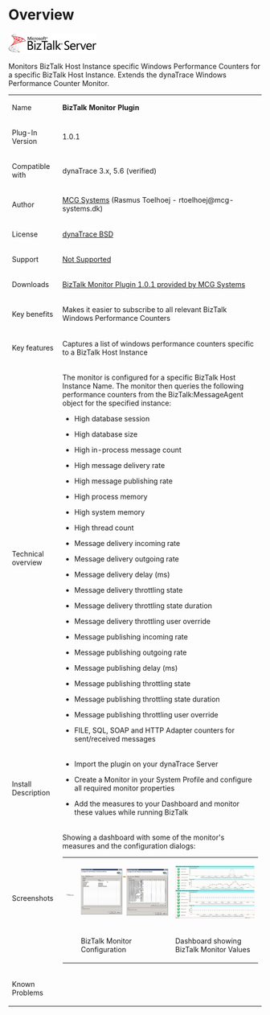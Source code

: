 <html xmlns="http://www.w3.org/1999/xhtml">
<head>
    <title>Overview</title>
    <meta http-equiv="Content-Type" content="text/html; charset=UTF-8"/>
    <meta http-equiv="X-UA-Compatible" content="IE=EmulateIE8" />
    <meta content="Scroll Wiki Publisher" name="generator"/>
    <link type="text/css" rel="stylesheet" href="css/blueprint/liquid.css" media="screen, projection"/>
    <link type="text/css" rel="stylesheet" href="css/blueprint/print.css" media="print"/>
    <link type="text/css" rel="stylesheet" href="css/content-style.css" media="screen, projection, print"/>
    <link type="text/css" rel="stylesheet" href="css/screen.css" media="screen, projection"/>
    <link type="text/css" rel="stylesheet" href="css/print.css" media="print"/>
</head>
<body>
                <h1>Overview</h1>
    <p>
            <img src="images_community/download/attachments/21823516/icon.png" alt="images_community/download/attachments/21823516/icon.png" class="confluence-embedded-image" />
            </p>
    <p>
Monitors BizTalk Host Instance specific Windows Performance Counters for a specific BizTalk Host Instance. Extends the dynaTrace Windows Performance Counter Monitor.    </p>
    <div class="tablewrap">
        <table>
<thead class=" "></thead><tfoot class=" "></tfoot><tbody class=" ">    <tr>
            <td rowspan="1" colspan="1">
        <p>
Name    </p>
            </td>
                <td rowspan="1" colspan="1">
        <p>
<strong class=" ">BizTalk Monitor Plugin</strong>    </p>
            </td>
        </tr>
    <tr>
            <td rowspan="1" colspan="1">
        <p>
Plug-In Version    </p>
            </td>
                <td rowspan="1" colspan="1">
        <p>
1.0.1    </p>
            </td>
        </tr>
    <tr>
            <td rowspan="1" colspan="1">
        <p>
Compatible with    </p>
            </td>
                <td rowspan="1" colspan="1">
        <p>
dynaTrace 3.x, 5.6 (verified)    </p>
            </td>
        </tr>
    <tr>
            <td rowspan="1" colspan="1">
        <p>
Author    </p>
            </td>
                <td rowspan="1" colspan="1">
        <p>
<a href="http://www.mcg-software.dk/">MCG Systems</a> (Rasmus Toelhoej - rtoelhoej@mcg-systems.dk)    </p>
            </td>
        </tr>
    <tr>
            <td rowspan="1" colspan="1">
        <p>
License    </p>
            </td>
                <td rowspan="1" colspan="1">
        <p>
<a href="attachments_5275722_2_dynaTraceBSD.txt">dynaTrace BSD</a>    </p>
            </td>
        </tr>
    <tr>
            <td rowspan="1" colspan="1">
        <p>
Support    </p>
            </td>
                <td rowspan="1" colspan="1">
        <p>
<a href="https://community/display/DL/Support+Levels#SupportLevels-Community">Not Supported </a>    </p>
            </td>
        </tr>
    <tr>
            <td rowspan="1" colspan="1">
        <p>
Downloads    </p>
            </td>
                <td rowspan="1" colspan="1">
        <p>
<a href="attachments_38895636_1_com.dynatrace.diagnostics.plugin.BizTalkPerfMon_1.0.1.jar">BizTalk Monitor Plugin 1.0.1 provided by MCG Systems</a>    </p>
            </td>
        </tr>
    <tr>
            <td rowspan="1" colspan="1">
        <p>
Key benefits    </p>
            </td>
                <td rowspan="1" colspan="1">
        <p>
Makes it easier to subscribe to all relevant BizTalk Windows Performance Counters    </p>
            </td>
        </tr>
    <tr>
            <td rowspan="1" colspan="1">
        <p>
Key features    </p>
            </td>
                <td rowspan="1" colspan="1">
        <p>
Captures a list of windows performance counters specific to a BizTalk Host Instance    </p>
            </td>
        </tr>
    <tr>
            <td rowspan="1" colspan="1">
        <p>
Technical overview    </p>
            </td>
                <td rowspan="1" colspan="1">
        <p>
The monitor is configured for a specific BizTalk Host Instance Name. The monitor then queries the following performance counters from the BizTalk:MessageAgent object for the specified instance:    </p>
<ul class=" "><li class=" ">    <p>
High database session    </p>
</li><li class=" ">    <p>
High database size    </p>
</li><li class=" ">    <p>
High in-process message count    </p>
</li><li class=" ">    <p>
High message delivery rate    </p>
</li><li class=" ">    <p>
High message publishing rate    </p>
</li><li class=" ">    <p>
High process memory    </p>
</li><li class=" ">    <p>
High system memory    </p>
</li><li class=" ">    <p>
High thread count    </p>
</li><li class=" ">    <p>
Message delivery incoming rate    </p>
</li><li class=" ">    <p>
Message delivery outgoing rate    </p>
</li><li class=" ">    <p>
Message delivery delay (ms)    </p>
</li><li class=" ">    <p>
Message delivery throttling state    </p>
</li><li class=" ">    <p>
Message delivery throttling state duration    </p>
</li><li class=" ">    <p>
Message delivery throttling user override    </p>
</li><li class=" ">    <p>
Message publishing incoming rate    </p>
</li><li class=" ">    <p>
Message publishing outgoing rate    </p>
</li><li class=" ">    <p>
Message publishing delay (ms)    </p>
</li><li class=" ">    <p>
Message publishing throttling state    </p>
</li><li class=" ">    <p>
Message publishing throttling state duration    </p>
</li><li class=" ">    <p>
Message publishing throttling user override    </p>
</li><li class=" ">    <p>
FILE, SQL, SOAP and HTTP Adapter counters for sent/received messages    </p>
</li></ul>            </td>
        </tr>
    <tr>
            <td rowspan="1" colspan="1">
        <p>
Install Description    </p>
            </td>
                <td rowspan="1" colspan="1">
    <ul class=" "><li class=" ">    <p>
Import the plugin on your dynaTrace Server    </p>
</li><li class=" ">    <p>
Create a Monitor in your System Profile and configure all required monitor properties    </p>
</li><li class=" ">    <p>
Add the measures to your Dashboard and monitor these values while running BizTalk    </p>
</li></ul>            </td>
        </tr>
    <tr>
            <td rowspan="1" colspan="1">
        <p>
Screenshots    </p>
            </td>
                <td rowspan="1" colspan="1">
        <p>
Showing a dashboard with some of the monitor's measures and the configuration dialogs:    </p>
    <div class="tablewrap">
        <table>
<thead class=" "></thead><tfoot class=" "></tfoot><tbody class=" ">    <tr>
            <td rowspan="1" colspan="1">
        <p>
            <img src="images_community/download/attachments/21823516/icon.png" alt="images_community/download/attachments/21823516/icon.png" class="" />
            </p>
            </td>
                <td rowspan="1" colspan="1">
        <p>
            <img src="images_community/download/attachments/21823516/BizTalkMonitorConfiguration.JPG" alt="images_community/download/attachments/21823516/BizTalkMonitorConfiguration.JPG" class="" />
            </p>
            </td>
                <td rowspan="1" colspan="1">
        <p>
            <img src="images_community/download/attachments/21823516/PerformanceDashboard.JPG" alt="images_community/download/attachments/21823516/PerformanceDashboard.JPG" class="" />
            </p>
            </td>
        </tr>
    <tr>
            <td rowspan="1" colspan="1">
                </td>
                <td rowspan="1" colspan="1">
        <p>
BizTalk Monitor Configuration    </p>
            </td>
                <td rowspan="1" colspan="1">
        <p>
Dashboard showing BizTalk Monitor Values    </p>
            </td>
        </tr>
</tbody>        </table>
            </div>
            </td>
        </tr>
    <tr>
            <td rowspan="1" colspan="1">
        <p>
Known Problems    </p>
            </td>
                <td rowspan="1" colspan="1">
        <p>
    </p>
            </td>
        </tr>
</tbody>        </table>
            </div>
            </div>
        </div>
        <div class="footer">
        </div>
    </div>
</body>
</html>
